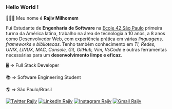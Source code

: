 ### Hello World ! 
👨🏻‍💻 Meu nome é **Rajiv Milhomem**

Fui Estudante de **Engenharia de Software** na [Ecole 42 São Paulo](https://www.42sp.org.br) primeira turma da América latina, trabalho na área de tecnologia a 10 anos, a 8 anos como Desenvolvedor Web, com experiência prática em várias *linguagens, frameworks e bibliotecas*. Tenho também conhecimento em *TI, Redes, UNIX, LINUX, MAC, Console, Git, GitHub, Vim, VsCode* e outras ferramentas necessárias para um **desenvolvimento limpo e eficaz**.

🖥  => Full Stack Developer

📚  => Software Engineering Student

🌎  => São Paulo/Brasil

[![Twitter Rajiv](https://img.shields.io/badge/-rajivmilhomem-1DA1F2?style=flat-square&labelColor=1DA1F2&logo=twitter&logoColor=white&link=https://twitter.com/rajivmilhomem)](https://twitter.com/rajivmilhomem/)
[![LinkedIn Rajiv](https://img.shields.io/badge/-rajivmilhomem-0077B5?style=flat-square&labelColor=0077B5&logo=linkedin&logoColor=white&link=https://www.linkedin.com/in/rajivmilhomem/)](https://www.linkedin.com/in/rajivmilhomem/)
[![Instagram Rajiv](https://img.shields.io/badge/-rajiv.milhomem-E4405F?style=flat-square&labelColor=E4405F&logo=instagram&logoColor=white&link=https://www.instagram.com/rajiv.milhomem/)](https://www.instagram.com/rajiv.milhomem/)
[![Gmail Rajiv](https://img.shields.io/badge/-rtavares@student.42sp.org.br-D14836?style=flat-square&labelColor=D14836&logo=gmail&logoColor=white)](mailto:rtavares@student.42sp.org.br)
